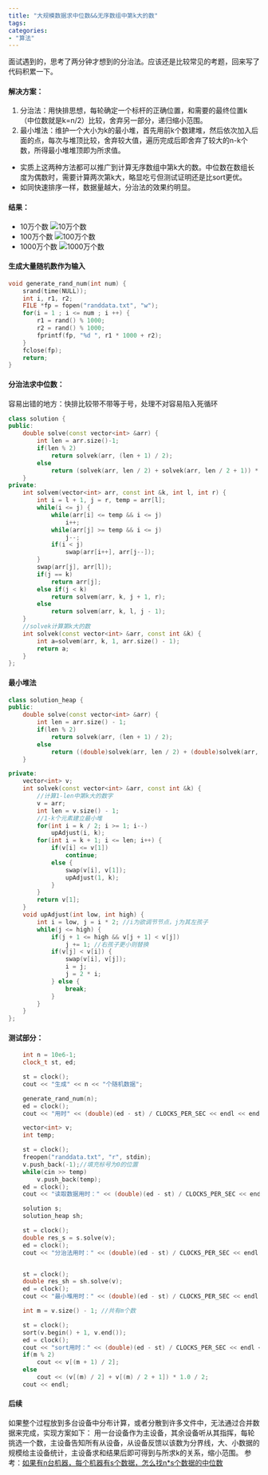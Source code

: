 ```yaml
---
title: "大规模数据求中位数&&无序数组中第k大的数"
tags: 
categories: 
- "算法"
---
```


面试遇到的，思考了两分钟才想到的分治法。应该还是比较常见的考题，回来写了代码积累一下。
#### 解决方案：
1. 分治法：用快排思想，每轮确定一个标杆的正确位置，和需要的最终位置k（中位数就是k=n/2）比较，舍弃另一部分，递归缩小范围。
2. 最小堆法：维护一个大小为k的最小堆，首先用前k个数建堆，然后依次加入后面的点，每次与堆顶比较，舍弃较大值，遍历完成后即舍弃了较大的n-k个数，所得最小堆堆顶即为所求值。
- 实质上这两种方法都可以推广到计算无序数组中第k大的数。中位数在数组长度为偶数时，需要计算两次第k大，略显吃亏但测试证明还是比sort更优。
- 如同快速排序一样，数据量越大，分治法的效果约明显。


#### 结果：
- 10万个数
![10万个数](https://github.com/EluvK/Image_server/raw/master/2020-01/001.png)
- 100万个数
![100万个数](https://github.com/EluvK/Image_server/raw/master/2020-01/002.png)
- 1000万个数
![1000万个数](https://github.com/EluvK/Image_server/raw/master/2020-01/003.png)

#### 生成大量随机数作为输入
``` CPP
void generate_rand_num(int num) {
    srand(time(NULL));
    int i, r1, r2;
    FILE *fp = fopen("randdata.txt", "w");
    for(i = 1 ; i <= num ; i ++) {
        r1 = rand() % 1000;
        r2 = rand() % 1000;
        fprintf(fp, "%d ", r1 * 1000 + r2);
    }
    fclose(fp);
    return;
}
```

#### 分治法求中位数：
容易出错的地方：快排比较带不带等于号，处理不对容易陷入死循环
``` CPP
class solution {
public:
    double solve(const vector<int> &arr) {
        int len = arr.size()-1;
        if(len % 2)
            return solvek(arr, (len + 1) / 2);
        else
            return (solvek(arr, len / 2) + solvek(arr, len / 2 + 1)) * 1.0 / 2;
    }
private:
    int solvem(vector<int> arr, const int &k, int l, int r) {
        int i = l + 1, j = r, temp = arr[l];
        while(i <= j) {
            while(arr[i] <= temp && i <= j)
                i++;
            while(arr[j] >= temp && i <= j)
                j--;
            if(i < j)
                swap(arr[i++], arr[j--]);
        }
        swap(arr[j], arr[l]);
        if(j == k)
            return arr[j];
        else if(j < k)
            return solvem(arr, k, j + 1, r);
        else
            return solvem(arr, k, l, j - 1);
    }
    //solvek计算第k大的数
    int solvek(const vector<int> &arr, const int &k) {
        int a=solvem(arr, k, 1, arr.size() - 1);
        return a;
    }
};
```

#### 最小堆法
``` CPP
class solution_heap {
public:
    double solve(const vector<int> &arr) {
        int len = arr.size() - 1;
        if(len % 2)
            return solvek(arr, (len + 1) / 2);
        else
            return ((double)solvek(arr, len / 2) + (double)solvek(arr, len / 2 + 1)) / 2;
    }

private:
    vector<int> v;
    int solvek(const vector<int> &arr, const int &k) {
        //计算1-len中第k大的数字
        v = arr;
        int len = v.size() - 1;
        //1-k个元素建立最小堆
        for(int i = k / 2; i >= 1; i--)
            upAdjust(i, k);
        for(int i = k + 1; i <= len; i++) {
            if(v[i] <= v[1])
                continue;
            else {
                swap(v[i], v[1]);
                upAdjust(1, k);
            }
        }
        return v[1];
    }
    void upAdjust(int low, int high) {
        int i = low, j = i * 2; //i为欲调节节点，j为其左孩子
        while(j <= high) {
            if(j + 1 <= high && v[j + 1] < v[j])
                j += 1; //右孩子更小则替换
            if(v[j] < v[i]) {
                swap(v[i], v[j]);
                i = j;
                j = 2 * i;
            } else {
                break;
            }
        }
    }
};
```

#### 测试部分：
``` CPP
    int n = 10e6-1;
    clock_t st, ed;

    st = clock();
    cout << "生成" << n << "个随机数据";

    generate_rand_num(n);
    ed = clock();
    cout << "用时" << (double)(ed - st) / CLOCKS_PER_SEC << endl << endl;

    vector<int> v;
    int temp;

    st = clock();
    freopen("randdata.txt", "r", stdin);
    v.push_back(-1);//填充标号为0的位置
    while(cin >> temp)
        v.push_back(temp);
    ed = clock();
    cout << "读取数据用时：" << (double)(ed - st) / CLOCKS_PER_SEC << endl << endl;

    solution s;
    solution_heap sh;

    st = clock();
    double res_s = s.solve(v);
    ed = clock();
    cout << "分治法用时：" << (double)(ed - st) / CLOCKS_PER_SEC << endl << "结果为：" << res_s << endl << endl;


    st = clock();
    double res_sh = sh.solve(v);
    ed = clock();
    cout << "最小堆用时：" << (double)(ed - st) / CLOCKS_PER_SEC << endl << "结果为：" << res_sh << endl << endl;

    int m = v.size() - 1; //共有m个数

    st = clock();
    sort(v.begin() + 1, v.end());
    ed = clock();
    cout << "sort用时：" << (double)(ed - st) / CLOCKS_PER_SEC << endl << "结果为：" ;
    if(m % 2)
        cout << v[(m + 1) / 2];
    else
        cout << (v[(m) / 2] + v[(m) / 2 + 1]) * 1.0 / 2;
    cout << endl;
```

#### 后续
如果整个过程放到多台设备中分布计算，或者分散到许多文件中，无法通过合并数据来完成，实现方案如下：
用一台设备作为主设备，其余设备听从其指挥，每轮挑选一个数，主设备告知所有从设备，从设备反馈以该数为分界线，大、小数据的规模给主设备统计，主设备求和结果后即可得到与所求k的关系，缩小范围。
参考：[如果有n台机器，每个机器有s个数据，怎么找n*s个数据的中位数](http://blog.sina.com.cn/s/blog_7905e70c0101kz7d.html)